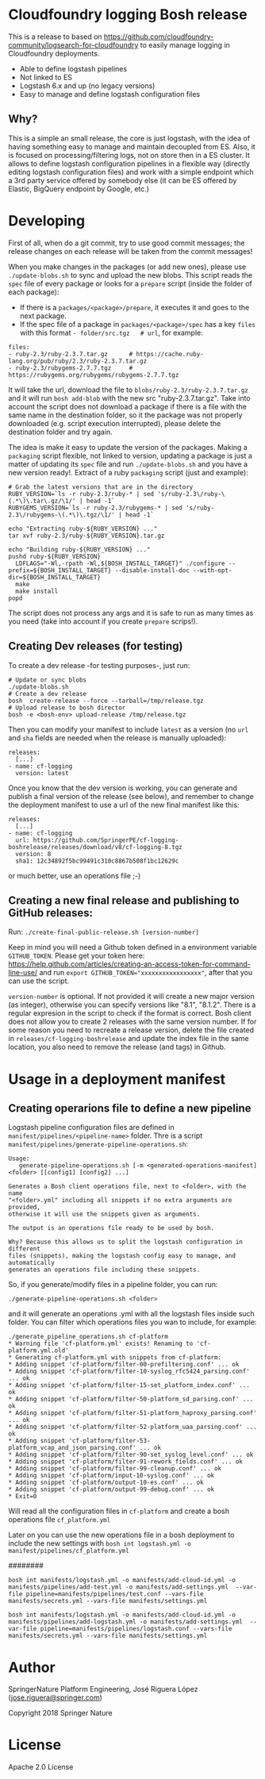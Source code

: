 # Cloudfoundry logging Bosh release

This is a release to based on https://github.com/cloudfoundry-community/logsearch-for-cloudfoundry
to easily manage logging in Cloudfoundry deployments.

* Able to define logstash pipelines
* Not linked to ES
* Logstash 6.x and up (no legacy versions)
* Easy to manage and define logstash configuration files


## Why?

This is a simple an small release, the core is just logstash, with the idea of
having something easy to manage and maintain decoupled from ES. Also, it is
focused on processing/filtering logs, not on store then in a ES cluster. It allows to
define logstash configuration pipelines in a flexible way (directly editing
logstash configuration files) and work with a simple endpoint which a 3rd party
service offered by somebody else (it can be ES offered by Elastic, BigQuery endpoint
by Google, etc.)


# Developing

First of all, when do a git commit, try to use good commit messages; the release
changes on each release will be taken from the commit messages!

When you make changes in the packages (or add new ones), please use
`./update-blobs.sh` to sync and upload the new blobs. This script reads the `spec` file 
of every package or looks for a `prepare` script (inside the folder of each package):

* If there is a `packages/<package>/prepare`, it executes it and goes to the next package.
* If the spec file of a package in `packages/<package>/spec` has a key `files` with this
format `- folder/src.tgz   # url`, for example:
```
files:
- ruby-2.3/ruby-2.3.7.tar.gz      # https://cache.ruby-lang.org/pub/ruby/2.3/ruby-2.3.7.tar.gz
- ruby-2.3/rubygems-2.7.7.tgz     # https://rubygems.org/rubygems/rubygems-2.7.7.tgz
```
It will take the url, download the file to `blobs/ruby-2.3/ruby-2.3.7.tar.gz` and
it will run `bosh add-blob` with the new src "ruby-2.3.7.tar.gz". Take into
account the script does not download a package if there is a file with the same
name in the destination folder, so it the package was not properly downloaded
(e.g. script execution interrupted), please delete the destination folder and try
again.

The idea is make it easy to update the version of the packages. Making a `packaging`
script flexible, not linked to version, updating a package is just a matter of 
updating its `spec` file and run `./update-blobs.sh` and you have a new version
ready!. Extract of a ruby `packaging` script (just and example):
```
# Grab the latest versions that are in the directory
RUBY_VERSION=`ls -r ruby-2.3/ruby-* | sed 's/ruby-2.3\/ruby-\(.*\)\.tar\.gz/\1/' | head -1`
RUBYGEMS_VERSION=`ls -r ruby-2.3/rubygems-* | sed 's/ruby-2.3\/rubygems-\(.*\)\.tgz/\1/' | head -1`

echo "Extracting ruby-${RUBY_VERSION} ..."
tar xvf ruby-2.3/ruby-${RUBY_VERSION}.tar.gz

echo "Building ruby-${RUBY_VERSION} ..."
pushd ruby-${RUBY_VERSION}
  LDFLAGS="-Wl,-rpath -Wl,${BOSH_INSTALL_TARGET}" ./configure --prefix=${BOSH_INSTALL_TARGET} --disable-install-doc --with-opt-dir=${BOSH_INSTALL_TARGET}
  make
  make install
popd
```

The script does not process any args and it is safe to run as many times as you need
(take into account if you create `prepare` scrips!).

## Creating Dev releases (for testing)

To create a dev release -for testing purposes-, just run:

```
# Update or sync blobs
./update-blobs.sh
# Create a dev release
bosh  create-release --force --tarball=/tmp/release.tgz
# Upload release to bosh director
bosh -e <bosh-env> upload-release /tmp/release.tgz
```

Then you can modify your manifest to include `latest` as a version (no `url` and `sha` 
fields are needed when the release is manually uploaded): 

```
releases:
  [...]
- name: cf-logging
  version: latest
```

Once you know that the dev version is working, you can generate and publish a final
version of the release (see  below), and remember to change the deployment manifest
to use a url of the new final manifest like this:

```
releases:
  [...]
- name: cf-logging
  url: https://github.com/SpringerPE/cf-logging-boshrelease/releases/download/v8/cf-logging-8.tgz
  version: 8
  sha1: 12c34892f5bc99491c310c8867b508f1bc12629c
```

or much better, use an operations file ;-)



## Creating a new final release and publishing to GitHub releases:

Run: `./create-final-public-release.sh [version-number]`

Keep in mind you will need a Github token defined in a environment variable `GITHUB_TOKEN`.
Please get your token here: https://help.github.com/articles/creating-an-access-token-for-command-line-use/
and run `export GITHUB_TOKEN="xxxxxxxxxxxxxxxxx"`, after that you can use the script.

`version-number` is optional. If not provided it will create a new major version
(as integer), otherwise you can specify versions like "8.1", "8.1.2". There is a
regular expresion in the script to check if the format is correct. Bosh client
does not allow you to create 2 releases with the same version number. If for some
reason you need to recreate a release version, delete the file created in 
`releases/cf-logging-boshrelease` and update the index file in the same location,
you also need to remove the release (and tags) in Github.


# Usage in a deployment manifest


## Creating operarions file to define a new pipeline

Logstash pipeline configuration files are defined in `manifest/pipelines/<pipeline-name>` folder.
Thre is a script `manifest/pipelines/generate-pipeline-operations.sh`:

```
Usage:
   generate-pipeline-operations.sh [-m <generated-operations-manifest] <folder> [[config1] [config2] ...]

Generates a Bosh client operations file, next to <folder>, with the name
"<folder>.yml" including all snippets if no extra arguments are provided,
otherwise it will use the snippets given as arguments.

The output is an operations file ready to be used by bosh.

Why? Because this allows us to split the logstash configuration in different
files (snippets), making the logstash config easy to manage, and automatically
generates an operations file including these snippets.
```

So, if you generate/modify files in a pipeline folder, you can run:

```
./generate-pipeline-operations.sh <folder>
```

and it will generate an operations <folder>.yml with all the logstash files
inside such folder. You can filter which operations files you wan to include, for
example:

```
./generate_pipeline_operations.sh cf-platform
* Warning file 'cf-platform.yml' exists! Renaming to 'cf-platform.yml.old'
* Generating cf-platform.yml with snippets from cf-platform:
* Adding snippet 'cf-platform/filter-00-prefiltering.conf' ... ok
* Adding snippet 'cf-platform/filter-10-syslog_rfc5424_parsing.conf' ... ok
* Adding snippet 'cf-platform/filter-15-set_platform_index.conf' ... ok
* Adding snippet 'cf-platform/filter-50-platform_sd_parsing.conf' ... ok
* Adding snippet 'cf-platform/filter-51-platform_haproxy_parsing.conf' ... ok
* Adding snippet 'cf-platform/filter-52-platform_uaa_parsing.conf' ... ok
* Adding snippet 'cf-platform/filter-53-platform_vcap_and_json_parsing.conf' ... ok
* Adding snippet 'cf-platform/filter-90-set_syslog_level.conf' ... ok
* Adding snippet 'cf-platform/filter-91-rework_fields.conf' ... ok
* Adding snippet 'cf-platform/filter-99-cleanup.conf' ... ok
* Adding snippet 'cf-platform/input-10-syslog.conf' ... ok
* Adding snippet 'cf-platform/output-10-es.conf' ... ok
* Adding snippet 'cf-platform/output-99-debug.conf' ... ok
* Exit=0

```

Will read all the configuration files in `cf-platform` and create a bosh operations
file `cf_platform.yml`

Later on you can use the new operations file in a bosh deployment to include
the new settings with `bosh int logstash.yml -o manifest/pipelines/cf_platform.yml`



######## 

```
bosh int manifests/logstash.yml -o manifests/add-cloud-id.yml -o manifests/pipelines/add-test.yml -o manifests/add-settings.yml  --var-file pipeline=manifests/pipelines/test.conf --vars-file manifests/secrets.yml --vars-file manifests/settings.yml
```


```
bosh int manifests/logstash.yml -o manifests/add-cloud-id.yml -o manifests/pipelines/add-logstash.yml -o manifests/add-settings.yml  --var-file pipeline=manifests/pipelines/logstash.conf --vars-file manifests/secrets.yml --vars-file manifests/settings.yml
```




# Author

SpringerNature Platform Engineering, José Riguera López (jose.riguera@springer.com)

Copyright 2018 Springer Nature


# License

Apache 2.0 License
